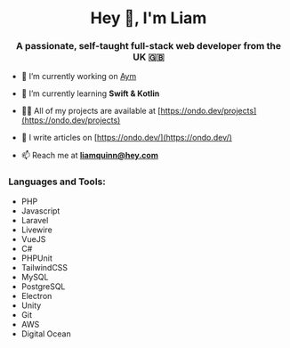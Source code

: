 <h1 align="center">Hey 👋, I'm Liam</h1>
<h3 align="center">A passionate, self-taught full-stack web developer from the UK 🇬🇧</h3>

- 🔭 I’m currently working on [Aym](https://withaym.com)

- 🌱 I’m currently learning **Swift & Kotlin**

- 👨‍💻 All of my projects are available at [https://ondo.dev/projects](https://ondo.dev/projects)

- 📝 I write articles on [https://ondo.dev/](https://ondo.dev/)

- 📫 Reach me at **liamquinn@hey.com**

<h3 align="left">Languages and Tools:</h3>

- PHP
- Javascript
- Laravel
- Livewire
- VueJS
- C#
- PHPUnit
- TailwindCSS
- MySQL
- PostgreSQL
- Electron
- Unity
- Git
- AWS
- Digital Ocean
